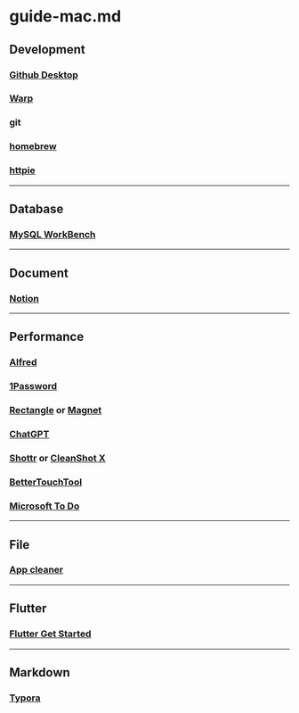 # guide-mac.md

## Development

### [Github Desktop](https://desktop.github.com)

### [Warp](https://warp.dev)

### git

### [homebrew](https://brew.sh)

### [httpie](https://httpie.io)

---

## Database

### [MySQL WorkBench](https://dev.mysql.com/downloads/workbench)

---

## Document

### [Notion](https://www.notion.so)

---

## Performance

### [Alfred](https://www.alfredapp.com)

### [1Password](https://1password.com)

### [Rectangle](https://rectangleapp.com) or [Magnet](https://magnet.crowdcafe.com)

### [ChatGPT](https://chat.openai.com)

### [Shottr](https://shottr.cc) or [CleanShot X](https://cleanshot.com)

### [BetterTouchTool](https://folivora.ai)

### [Microsoft To Do](https://to-do.office.com/tasks/)

---

## File

### [App cleaner](https://freemacsoft.net/appcleaner/)

---

## Flutter

### [Flutter Get Started](https://flutter.dev/docs/get-started/install/macos)

---

## Markdown

### [Typora](https://typora.io)
